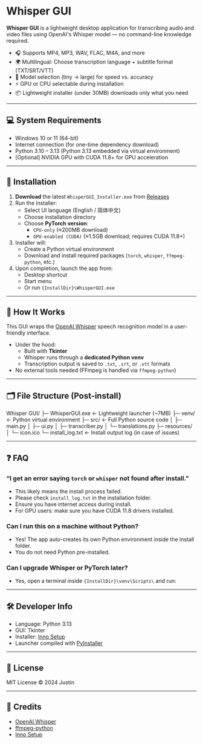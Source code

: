 # Whisper GUI

**Whisper GUI** is a lightweight desktop application for transcribing audio and video files using OpenAI's Whisper model — no command-line knowledge required.

- 🎧 Supports MP4, MP3, WAV, FLAC, M4A, and more
- 🌍 Multilingual: Choose transcription language + subtitle format (TXT/SRT/VTT)
- 🧠 Model selection (tiny → large) for speed vs. accuracy
- ⚡ GPU or CPU selectable during installation
- 📦 Lightweight installer (under 30MB) downloads only what you need

---

## 💻 System Requirements

- Windows 10 or 11 (64-bit)
- Internet connection (for one-time dependency download)
- Python 3.10 – 3.13 (Python 3.13 embedded via virtual environment)
- [Optional] NVIDIA GPU with CUDA 11.8+ for GPU acceleration

---

## 🚀 Installation

1. **Download** the latest `WhisperGUI_Installer.exe` from [Releases](https://github.com/TBSKBJustin/WhisperGUI/releases)
2. Run the installer:
   - Select UI language (English / 简体中文)
   - Choose installation directory
   - Choose **PyTorch version**:
     - `CPU-only` (≈200MB download)
     - `GPU-enabled (CUDA)` (≈1.5GB download; requires CUDA 11.8+)
3. Installer will:
   - Create a Python virtual environment
   - Download and install required packages (`torch`, `whisper`, `ffmpeg-python`, etc.)
4. Upon completion, launch the app from:
   - Desktop shortcut
   - Start menu
   - Or run `{InstallDir}\WhisperGUI.exe`

---

## 🧠 How It Works

This GUI wraps the [OpenAI Whisper](https://github.com/openai/whisper) speech recognition model in a user-friendly interface.

- Under the hood:
  - Built with **Tkinter**
  - Whisper runs through a **dedicated Python venv**
  - Transcription output is saved to `.txt`, `.srt`, or `.vtt` formats
- No external tools needed (FFmpeg is handled via `ffmpeg-python`)

---

## 🗂 File Structure (Post-install)

Whisper GUI/
├─ WhisperGUI.exe ← Lightweight launcher (~7MB)
├─ venv/ ← Python virtual environment
├─ src/ ← Full Python source code
│ ├─ main.py
│ ├─ ui.py
│ ├─ transcriber.py
│ └─ translations.py
├─ resources/
│ └─ icon.ico
└─ install_log.txt ← Install output log (in case of issues)


---

## ❓ FAQ

### “I get an error saying `torch` or `whisper` not found after install.”
- This likely means the install process failed.
- Please check `install_log.txt` in the installation folder.
- Ensure you have internet access during install.
- For GPU users: make sure you have CUDA 11.8 drivers installed.

### Can I run this on a machine without Python?
- Yes! The app auto-creates its own Python environment inside the install folder.
- You do not need Python pre-installed.

### Can I upgrade Whisper or PyTorch later?
- Yes, open a terminal inside `{InstallDir}\venv\Scripts\` and run:


---

## 🛠 Developer Info

- Language: Python 3.13
- GUI: Tkinter
- Installer: [Inno Setup](https://jrsoftware.org/isinfo.php)
- Launcher compiled with [PyInstaller](https://pyinstaller.org/)

---

## 📄 License

MIT License © 2024 Justin

---

## 🌟 Credits

- [OpenAI Whisper](https://github.com/openai/whisper)
- [ffmpeg-python](https://github.com/kkroening/ffmpeg-python)
- [Inno Setup](https://jrsoftware.org/)

